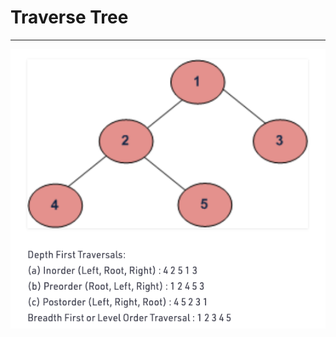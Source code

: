 # Traverse Tree
---

![Optional Text](https://raw.githubusercontent.com/IDGAQ/Super_Cool_Notes/main/Screen%20Shot%202021-04-13%20at%207.44.52%20AM.png)
